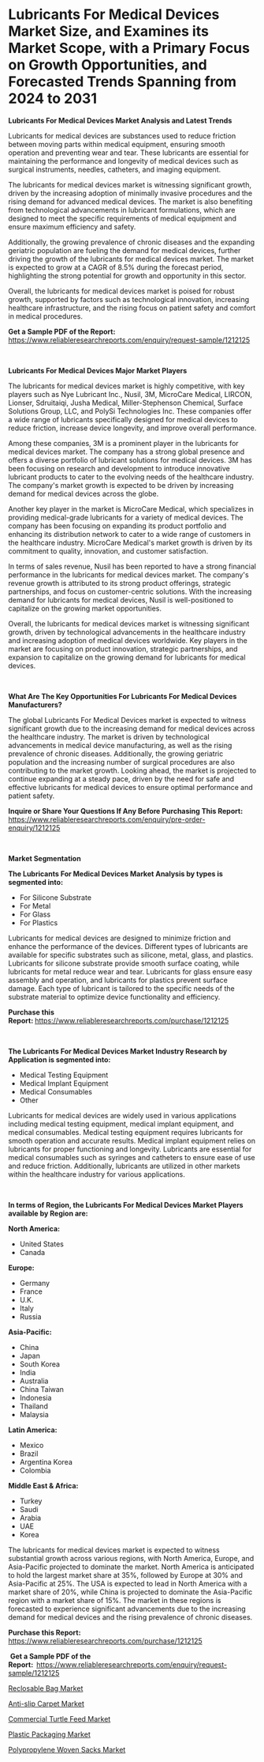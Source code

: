 <p><h1>Lubricants For Medical Devices Market Size, and Examines its Market Scope, with a Primary Focus on Growth Opportunities, and Forecasted Trends Spanning from 2024 to 2031</h1></p><p><strong>Lubricants For Medical Devices Market Analysis and Latest Trends</strong></p>
<p><p>Lubricants for medical devices are substances used to reduce friction between moving parts within medical equipment, ensuring smooth operation and preventing wear and tear. These lubricants are essential for maintaining the performance and longevity of medical devices such as surgical instruments, needles, catheters, and imaging equipment.</p><p>The lubricants for medical devices market is witnessing significant growth, driven by the increasing adoption of minimally invasive procedures and the rising demand for advanced medical devices. The market is also benefiting from technological advancements in lubricant formulations, which are designed to meet the specific requirements of medical equipment and ensure maximum efficiency and safety.</p><p>Additionally, the growing prevalence of chronic diseases and the expanding geriatric population are fueling the demand for medical devices, further driving the growth of the lubricants for medical devices market. The market is expected to grow at a CAGR of 8.5% during the forecast period, highlighting the strong potential for growth and opportunity in this sector.</p><p>Overall, the lubricants for medical devices market is poised for robust growth, supported by factors such as technological innovation, increasing healthcare infrastructure, and the rising focus on patient safety and comfort in medical procedures.</p></p>
<p><strong>Get a Sample PDF of the Report:&nbsp;</strong> <a href="https://www.reliableresearchreports.com/enquiry/request-sample/1212125">https://www.reliableresearchreports.com/enquiry/request-sample/1212125</a></p>
<p>&nbsp;</p>
<p><strong>Lubricants For Medical Devices Major Market Players</strong></p>
<p><p>The lubricants for medical devices market is highly competitive, with key players such as Nye Lubricant Inc., Nusil, 3M, MicroCare Medical, LIRCON, Lionser, Sdruitaiqi, Jusha Medical, Miller-Stephenson Chemical, Surface Solutions Group, LLC, and PolySi Technologies Inc. These companies offer a wide range of lubricants specifically designed for medical devices to reduce friction, increase device longevity, and improve overall performance.</p><p>Among these companies, 3M is a prominent player in the lubricants for medical devices market. The company has a strong global presence and offers a diverse portfolio of lubricant solutions for medical devices. 3M has been focusing on research and development to introduce innovative lubricant products to cater to the evolving needs of the healthcare industry. The company's market growth is expected to be driven by increasing demand for medical devices across the globe.</p><p>Another key player in the market is MicroCare Medical, which specializes in providing medical-grade lubricants for a variety of medical devices. The company has been focusing on expanding its product portfolio and enhancing its distribution network to cater to a wide range of customers in the healthcare industry. MicroCare Medical's market growth is driven by its commitment to quality, innovation, and customer satisfaction.</p><p>In terms of sales revenue, Nusil has been reported to have a strong financial performance in the lubricants for medical devices market. The company's revenue growth is attributed to its strong product offerings, strategic partnerships, and focus on customer-centric solutions. With the increasing demand for lubricants for medical devices, Nusil is well-positioned to capitalize on the growing market opportunities.</p><p>Overall, the lubricants for medical devices market is witnessing significant growth, driven by technological advancements in the healthcare industry and increasing adoption of medical devices worldwide. Key players in the market are focusing on product innovation, strategic partnerships, and expansion to capitalize on the growing demand for lubricants for medical devices.</p></p>
<p>&nbsp;</p>
<p><strong>What Are The Key Opportunities For Lubricants For Medical Devices Manufacturers?</strong></p>
<p><p>The global Lubricants For Medical Devices market is expected to witness significant growth due to the increasing demand for medical devices across the healthcare industry. The market is driven by technological advancements in medical device manufacturing, as well as the rising prevalence of chronic diseases. Additionally, the growing geriatric population and the increasing number of surgical procedures are also contributing to the market growth. Looking ahead, the market is projected to continue expanding at a steady pace, driven by the need for safe and effective lubricants for medical devices to ensure optimal performance and patient safety.</p></p>
<p><strong>Inquire or Share Your Questions If Any Before Purchasing This Report:</strong> <a href="https://www.reliableresearchreports.com/enquiry/pre-order-enquiry/1212125">https://www.reliableresearchreports.com/enquiry/pre-order-enquiry/1212125</a></p>
<p>&nbsp;</p>
<p><strong>Market Segmentation</strong></p>
<p><strong>The Lubricants For Medical Devices Market Analysis by types is segmented into:</strong></p>
<p><ul><li>For Silicone Substrate</li><li>For Metal</li><li>For Glass</li><li>For Plastics</li></ul></p>
<p><p>Lubricants for medical devices are designed to minimize friction and enhance the performance of the devices. Different types of lubricants are available for specific substrates such as silicone, metal, glass, and plastics. Lubricants for silicone substrate provide smooth surface coating, while lubricants for metal reduce wear and tear. Lubricants for glass ensure easy assembly and operation, and lubricants for plastics prevent surface damage. Each type of lubricant is tailored to the specific needs of the substrate material to optimize device functionality and efficiency.</p></p>
<p><strong>Purchase this Report:&nbsp;</strong><a href="https://www.reliableresearchreports.com/purchase/1212125">https://www.reliableresearchreports.com/purchase/1212125</a></p>
<p>&nbsp;</p>
<p><strong>The Lubricants For Medical Devices Market Industry Research by Application is segmented into:</strong></p>
<p><ul><li>Medical Testing Equipment</li><li>Medical Implant Equipment</li><li>Medical Consumables</li><li>Other</li></ul></p>
<p><p>Lubricants for medical devices are widely used in various applications including medical testing equipment, medical implant equipment, and medical consumables. Medical testing equipment requires lubricants for smooth operation and accurate results. Medical implant equipment relies on lubricants for proper functioning and longevity. Lubricants are essential for medical consumables such as syringes and catheters to ensure ease of use and reduce friction. Additionally, lubricants are utilized in other markets within the healthcare industry for various applications.</p></p>
<p>&nbsp;</p>
<p><strong>In terms of Region, the Lubricants For Medical Devices Market Players available by Region are:</strong></p>
<p>
    <p> <strong> North America: </strong>
        <ul>
            <li>United States</li>
            <li>Canada</li>
        </ul>
        </p> 
    <p> <strong> Europe: </strong>
        <ul>
            <li>Germany</li>
            <li>France</li>
            <li>U.K.</li>
            <li>Italy</li>
            <li>Russia</li>
        </ul>
        </p> 
    <p> <strong> Asia-Pacific: </strong>
        <ul>
            <li>China</li>
            <li>Japan</li>
            <li>South Korea</li>
            <li>India</li>
            <li>Australia</li>
            <li>China Taiwan</li>
            <li>Indonesia</li>
            <li>Thailand</li>
            <li>Malaysia</li>
        </ul>
        </p> 
    <p> <strong> Latin America: </strong>
        <ul>
            <li>Mexico</li>
            <li>Brazil</li>
            <li>Argentina Korea</li>
            <li>Colombia</li>
        </ul>
        </p> 
    <p> <strong> Middle East & Africa: </strong>
        <ul>
            <li>Turkey</li>
            <li>Saudi</li>
            <li>Arabia</li>
            <li>UAE</li>
            <li>Korea</li>
        </ul>
    </p>
    </p>
<p><p>The lubricants for medical devices market is expected to witness substantial growth across various regions, with North America, Europe, and Asia-Pacific projected to dominate the market. North America is anticipated to hold the largest market share at 35%, followed by Europe at 30% and Asia-Pacific at 25%. The USA is expected to lead in North America with a market share of 20%, while China is projected to dominate the Asia-Pacific region with a market share of 15%. The market in these regions is forecasted to experience significant advancements due to the increasing demand for medical devices and the rising prevalence of chronic diseases.</p></p>
<p><strong>Purchase this Report: </strong><a href="https://www.reliableresearchreports.com/purchase/1212125">https://www.reliableresearchreports.com/purchase/1212125</a></p>
<p>&nbsp;<strong>Get a Sample PDF of the Report:&nbsp;&nbsp;</strong><a href="https://www.reliableresearchreports.com/enquiry/request-sample/1212125">https://www.reliableresearchreports.com/enquiry/request-sample/1212125</a></p>
<p><strong></strong></p>
<p><p><a href="https://medium.com/@mariliehowe/reclosable-bag-market-the-key-to-successful-business-strategy-forecast-till-2031-c65b7faad1eb">Reclosable Bag Market</a></p><p><a href="https://github.com/nathandecarvalho/Market-Research-Report-List-2/blob/main/anti-slip-carpet-market.md">Anti-slip Carpet Market</a></p><p><a href="https://github.com/kosella/Market-Research-Report-List-2/blob/main/commercial-turtle-feed-market.md">Commercial Turtle Feed Market</a></p><p><a href="https://medium.com/p/c4169ec72b2f/edit">Plastic Packaging Market</a></p><p><a href="https://medium.com/@leliajewess/polypropylene-woven-sacks-market-analysis-its-cagr-market-segmentation-and-global-industry-c9d5b1a56297">Polypropylene Woven Sacks Market</a></p></p>